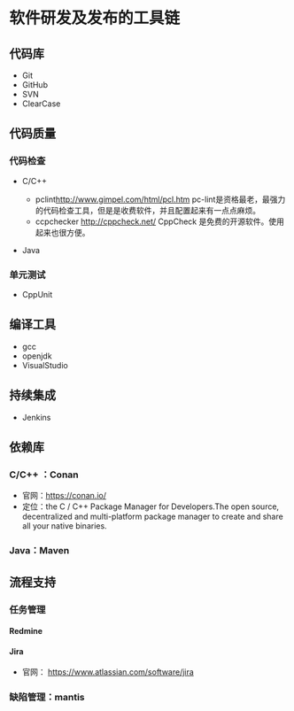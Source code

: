 # 软件研发及发布的工具链

## 代码库

* Git
* GitHub
* SVN
* ClearCase

## 代码质量

### 代码检查

* C/C++

  * pclint<http://www.gimpel.com/html/pcl.htm> pc-lint是资格最老，最强力的代码检查工具，但是是收费软件，并且配置起来有一点点麻烦。
  * ccpchecker <http://cppcheck.net/> CppCheck 是免费的开源软件。使用起来也很方便。

* Java

### 单元测试

* CppUnit

## 编译工具

* gcc
* openjdk
* VisualStudio

## 持续集成

* Jenkins

## 依赖库

### C/C++ ：Conan

* 官网：<https://conan.io/>
* 定位：the C / C++ Package Manager for Developers.The open source, decentralized and multi-platform package manager to create and share all your native binaries.

### Java：Maven

## 流程支持

### 任务管理

#### Redmine

#### Jira

* 官网： <https://www.atlassian.com/software/jira>

### 缺陷管理：mantis
